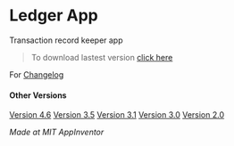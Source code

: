 # Ledger App
 Transaction record keeper app

>To download lastest version [click here](https://github.com/MASTREX/Ledger-App/raw/master/APKs/Ledger%20v4.6.apk)

For [Changelog](ChangeLog)

#### Other Versions
[Version 4.6](https://github.com/MASTREX/Ledger-App/raw/master/APKs/Ledger%20v4.6.apk)
[Version 3.5](https://github.com/MASTREX/Ledger-App/raw/master/APKs/Ledger%20v3.5.apk)
[Version 3.1](https://github.com/MASTREX/Ledger-App/raw/master/APKs/Ledger%20v3.1.apk)
[Version 3.0](https://github.com/MASTREX/Ledger-App/raw/master/APKs/Ledger%20v3.0.apk)
[Version 2.0](https://github.com/MASTREX/Ledger-App/raw/master/APKs/Ledger%20v2.0.apk)


_Made at MIT AppInventor_
